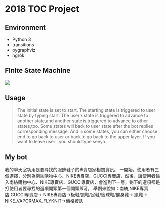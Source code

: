 ﻿# 2018 TOC Project
 ## Environment
 *   Python 3
 *   transitions
 *   pygraphviz
 *   ngrok
 ## Finite State Machine
 ![](https://i.imgur.com/nDqATqp.png)
 ## Usage
> The initial state is set to start.
> The starting state is triggered to user state by typing start.
> The user's state is triggered to advance to another state,and another state is triggered to advance to other states,too.
> Some states will back to user state after the bot replies corresponding message.
>And in some states, you can either choose end to go back to user or back to go back to the upper layer.
> If you want to leave user , you should type seeya.
 ## My bot
我的聊天室功用是要尋找的服飾鞋子的專賣店家相關資訊。
一開始，使用者有三個選擇，分別為南紡購物中心、NIKE專賣店、GUCCI專賣店，然後，讓使用者輸入南紡購物中心、NIKE專賣店、GUCCI專賣店，會進到下一層，剩下的選項都是打使用者要尋找的選項開頭第一個開頭即可。
舉例來說如：南紡,NIKE專賣店,GUCCI專賣店->  NIKE專賣店->板鞋/跑鞋/足鞋/籃球鞋/健身鞋-> 跑鞋-> NIKE_VAPORMAX_FLYKNIT->價格資訊